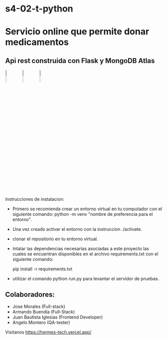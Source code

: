 # s4-02-t-python
# Servicio online que permite donar medicamentos


## Api rest construida con **Flask** y **MongoDB Atlas**

<p align="left">
<img src="https://upload.wikimedia.org/wikipedia/commons/thumb/c/c3/Python-logo-notext.svg/100px-Python-logo-notext.svg.png"  width=10% height=10%>
<img src="https://cdn.icon-icons.com/icons2/2699/PNG/512/pocoo_flask_logo_icon_168045.png"  width=10% height=10%>
<img src="http://www.macizotech.com/wp-content/uploads/2017/07/mongodb-logo.png"  width=10% height=10%>
</p>


Instrucciones de instalacion:

- Primero se recomienda crear un entorno virtual en tu computador con el siguiente comando:
  python -m venv "nombre de preferencia para el entorno".
 
- Una vez creado activar el entorno con la instruccion ./activate.

- clonar el repositorio en tu entorno virtual.

- Intalar las dependencias necesarias asociadas a este proyecto las cuales se encuentran disponibles en el archivo requirements.txt con el siguiente comando:
  
  pip install -r requirements.txt

- utilizar el comando python run.py para levantar el servidor de pruebas.



## Colaboradores:
- Jose Morales (Full-stack)
- Armando Buendía (Full-Stack)
- Juan Bautista Iglesias (Frontend Developer)
- Angelo Montero (QA-tester)

Visitanos
https://hermes-tech.vercel.app/
